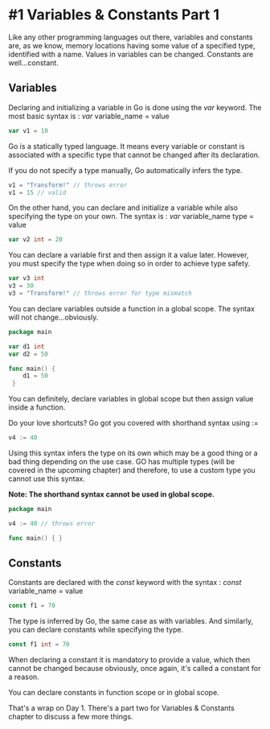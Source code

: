 # #1 Variables & Constants Part 1

Like any other programming languages out there, variables and constants are, as we know, memory locations having some value of a specified type, identified with a name. Values in variables can be changed. Constants are well...constant.

## Variables

Declaring and initializing a variable in Go is done using the *var* keyword. The most basic syntax is : *var* variable_name = value 


```go
var v1 = 10
```
Go is a statically typed language. It means every variable or constant is associated with a specific type that cannot be changed after its declaration. 

If you do not specify a type manually, Go automatically infers the type.
```go
v1 = "Transform!" // throws error
v1 = 15 // valid
```

On the other hand, you can declare and initialize a variable while also specifying the type on your own. The syntax is : *var* variable_name type = value
```go
var v2 int = 20
``` 
You can declare a variable first and then assign it a value later. However, you must specify the type when doing so in order to achieve type safety.
```go
var v3 int
v3 = 30
v3 = "Transform!" // throws error for type mismatch
``` 
You can declare variables outside a function in a global scope. The syntax will not change...obviously.
```go
package main

var d1 int
var d2 = 50

func main() {
    d1 = 50
 }
```
You can definitely, declare variables in global scope but then assign value inside a function.

Do your love shortcuts? Go got you covered with shorthand syntax using := 
```go
v4 := 40
```
Using this syntax infers the type on its own which may be a good thing or a bad thing depending on the use case. GO has multiple types (will be covered in the  upcoming chapter) and therefore, to use a custom type you cannot use this syntax.

**Note: The shorthand syntax cannot be used in global scope.**

```go
package main 

v4 := 40 // throws error

func main() { }
```

## Constants

Constants are declared with the *const* keyword with the syntax : *const* variable_name = value
```go
const f1 = 70
```
The type is inferred by Go, the same case as with variables. And similarly, you can declare constants while specifying the type.
```go
const f1 int = 70
```
When declaring a constant it is mandatory to provide a value, which then cannot be changed because obviously, once again, it's called a constant for a reason.

You can declare constants in function scope or in global scope.

That's a wrap on Day 1. There's a part two for Variables & Constants chapter to discuss a few more things.